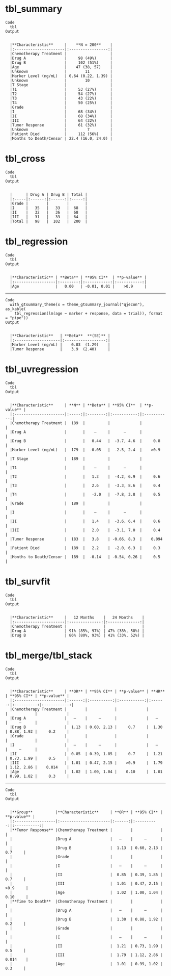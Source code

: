 # tbl_summary

    Code
      tbl
    Output
      
      
      |**Characteristic**     |    **N = 200**    |
      |:----------------------|:-----------------:|
      |Chemotherapy Treatment |                   |
      |Drug A                 |     98 (49%)      |
      |Drug B                 |     102 (51%)     |
      |Age                    |    47 (38, 57)    |
      |Unknown                |        11         |
      |Marker Level (ng/mL)   | 0.64 (0.22, 1.39) |
      |Unknown                |        10         |
      |T Stage                |                   |
      |T1                     |     53 (27%)      |
      |T2                     |     54 (27%)      |
      |T3                     |     43 (22%)      |
      |T4                     |     50 (25%)      |
      |Grade                  |                   |
      |I                      |     68 (34%)      |
      |II                     |     68 (34%)      |
      |III                    |     64 (32%)      |
      |Tumor Response         |     61 (32%)      |
      |Unknown                |         7         |
      |Patient Died           |     112 (56%)     |
      |Months to Death/Censor | 22.4 (16.0, 24.0) |

# tbl_cross

    Code
      tbl
    Output
      
      
      |      | Drug A | Drug B | Total |
      |:-----|:------:|:------:|:-----:|
      |Grade |        |        |       |
      |I     |   35   |   33   |  68   |
      |II    |   32   |   36   |  68   |
      |III   |   31   |   33   |  64   |
      |Total |   98   |  102   |  200  |

# tbl_regression

    Code
      tbl
    Output
      
      
      |**Characteristic** | **Beta** | **95% CI**  | **p-value** |
      |:------------------|:--------:|:-----------:|:-----------:|
      |Age                |   0.00   | -0.01, 0.01 |    >0.9     |

---

    Code
      with_gtsummary_theme(x = theme_gtsummary_journal("qjecon"), as_kable(
        tbl_regression(lm(age ~ marker + response, data = trial)), format = "pipe"))
    Output
      
      
      |**Characteristic**   | **Beta**  **(SE)** |
      |:--------------------|:------------------:|
      |Marker Level (ng/mL) |    0.03  (1.29)    |
      |Tumor Response       |    3.9  (2.40)     |

# tbl_uvregression

    Code
      tbl
    Output
      
      
      |**Characteristic**     | **N** | **Beta** | **95% CI**  | **p-value** |
      |:----------------------|:-----:|:--------:|:-----------:|:-----------:|
      |Chemotherapy Treatment |  189  |          |             |             |
      |Drug A                 |       |    —     |      —      |             |
      |Drug B                 |       |   0.44   |  -3.7, 4.6  |     0.8     |
      |Marker Level (ng/mL)   |  179  |  -0.05   |  -2.5, 2.4  |    >0.9     |
      |T Stage                |  189  |          |             |             |
      |T1                     |       |    —     |      —      |             |
      |T2                     |       |   1.3    |  -4.2, 6.9  |     0.6     |
      |T3                     |       |   2.6    |  -3.3, 8.6  |     0.4     |
      |T4                     |       |   -2.0   |  -7.8, 3.8  |     0.5     |
      |Grade                  |  189  |          |             |             |
      |I                      |       |    —     |      —      |             |
      |II                     |       |   1.4    |  -3.6, 6.4  |     0.6     |
      |III                    |       |   2.0    |  -3.1, 7.0  |     0.4     |
      |Tumor Response         |  183  |   3.8    | -0.66, 8.3  |    0.094    |
      |Patient Died           |  189  |   2.2    |  -2.0, 6.3  |     0.3     |
      |Months to Death/Censor |  189  |  -0.14   | -0.54, 0.26 |     0.5     |

# tbl_survfit

    Code
      tbl
    Output
      
      
      |**Characteristic**     |   12 Months    |   24 Months    |
      |:----------------------|:--------------:|:--------------:|
      |Chemotherapy Treatment |                |                |
      |Drug A                 | 91% (85%, 97%) | 47% (38%, 58%) |
      |Drug B                 | 86% (80%, 93%) | 41% (33%, 52%) |

# tbl_merge/tbl_stack

    Code
      tbl
    Output
      
      
      |**Characteristic**     | **OR** | **95% CI** | **p-value** | **HR** | **95% CI** | **p-value** |
      |:----------------------|:------:|:----------:|:-----------:|:------:|:----------:|:-----------:|
      |Chemotherapy Treatment |        |            |             |        |            |             |
      |Drug A                 |   —    |     —      |             |   —    |     —      |             |
      |Drug B                 |  1.13  | 0.60, 2.13 |     0.7     |  1.30  | 0.88, 1.92 |     0.2     |
      |Grade                  |        |            |             |        |            |             |
      |I                      |   —    |     —      |             |   —    |     —      |             |
      |II                     |  0.85  | 0.39, 1.85 |     0.7     |  1.21  | 0.73, 1.99 |     0.5     |
      |III                    |  1.01  | 0.47, 2.15 |    >0.9     |  1.79  | 1.12, 2.86 |    0.014    |
      |Age                    |  1.02  | 1.00, 1.04 |    0.10     |  1.01  | 0.99, 1.02 |     0.3     |

---

    Code
      tbl
    Output
      
      
      |**Group**          |**Characteristic**     | **OR** | **95% CI** | **p-value** |
      |:------------------|:----------------------|:------:|:----------:|:-----------:|
      |**Tumor Response** |Chemotherapy Treatment |        |            |             |
      |                   |Drug A                 |   —    |     —      |             |
      |                   |Drug B                 |  1.13  | 0.60, 2.13 |     0.7     |
      |                   |Grade                  |        |            |             |
      |                   |I                      |   —    |     —      |             |
      |                   |II                     |  0.85  | 0.39, 1.85 |     0.7     |
      |                   |III                    |  1.01  | 0.47, 2.15 |    >0.9     |
      |                   |Age                    |  1.02  | 1.00, 1.04 |    0.10     |
      |**Time to Death**  |Chemotherapy Treatment |        |            |             |
      |                   |Drug A                 |   —    |     —      |             |
      |                   |Drug B                 |  1.30  | 0.88, 1.92 |     0.2     |
      |                   |Grade                  |        |            |             |
      |                   |I                      |   —    |     —      |             |
      |                   |II                     |  1.21  | 0.73, 1.99 |     0.5     |
      |                   |III                    |  1.79  | 1.12, 2.86 |    0.014    |
      |                   |Age                    |  1.01  | 0.99, 1.02 |     0.3     |

